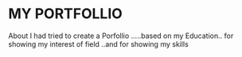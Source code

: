 #  MY PORTFOLLIO
About
I had tried to create a Porfollio .....based on my Education.. for showing my interest of field ..and for showing my skills

